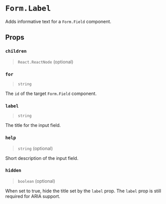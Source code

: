 # `Form.Label`

Adds informative text for a `Form.Field` component.

## Props

### `children`
> `React.ReactNode` (optional)

### `for`
> `string`

The `id` of the target `Form.Field` component.

### `label`
> `string`

The title for the input field.

### `help`
> `string` (optional)

Short description of the input field.

### `hidden`
> `boolean` (optional)

When set to true, hide the title set by the `label` prop. The `label` prop is
still required for ARIA support.
